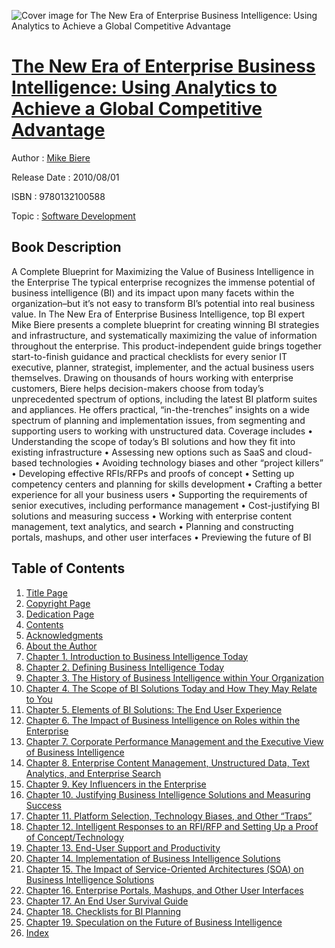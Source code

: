 ![Cover image for The New Era of Enterprise Business Intelligence: Using Analytics to Achieve a Global Competitive Advantage](https://imgdetail.ebookreading.net/cover/cover/software_development/EB9780132100588.jpg)

[The New Era of Enterprise Business Intelligence: Using Analytics to Achieve a Global Competitive Advantage](https://ebookreading.net/view/book/The+New+Era+of+Enterprise+Business+Intelligence%3A+Using+Analytics+to+Achieve+a+Global+Competitive+Advantage-EB9780132100588_1.html "The New Era of Enterprise Business Intelligence: Using Analytics to Achieve a Global Competitive Advantage")
====================================================================================================================

Author : [Mike Biere](https://ebookreading.net/search/author/Mike+Biere)

Release Date : 2010/08/01

ISBN : 9780132100588

Topic : [Software Development](https://ebookreading.net/search/category/software-development)

Book Description
-----------------

A Complete Blueprint for Maximizing the Value of Business Intelligence in the Enterprise
The typical enterprise recognizes the immense potential of business intelligence (BI) and its impact upon many facets within the organization–but it’s not easy to transform BI’s potential into real business value. In The New Era of Enterprise Business Intelligence, top BI expert Mike Biere presents a complete blueprint for creating winning BI strategies and infrastructure, and systematically maximizing the value of information throughout the enterprise.
This product-independent guide brings together start-to-finish guidance and practical checklists for every senior IT executive, planner, strategist, implementer, and the actual business users themselves. Drawing on thousands of hours working with enterprise customers, Biere helps decision-makers choose from today’s unprecedented spectrum of options, including the latest BI platform suites and appliances. He offers practical, “in-the-trenches” insights on a wide spectrum of planning and implementation issues, from segmenting and supporting users to working with unstructured data.
Coverage includes
• Understanding the scope of today’s BI solutions and how they fit into existing infrastructure
• Assessing new options such as SaaS and cloud-based technologies
• Avoiding technology biases and other “project killers”
• Developing effective RFIs/RFPs and proofs of concept
• Setting up competency centers and planning for skills development
• Crafting a better experience for all your business users
• Supporting the requirements of senior executives, including performance management
• Cost-justifying BI solutions and measuring success
• Working with enterprise content management, text analytics, and search
• Planning and constructing portals, mashups, and other user interfaces
• Previewing the future of BI
              
Table of Contents
-----------------

1. [Title Page](https://ebookreading.net/view/book/The+New+Era+of+Enterprise+Business+Intelligence%3A+Using+Analytics+to+Achieve+a+Global+Competitive+Advantage-EB9780132100588_2.html)
1. [Copyright Page](https://ebookreading.net/view/book/The+New+Era+of+Enterprise+Business+Intelligence%3A+Using+Analytics+to+Achieve+a+Global+Competitive+Advantage-EB9780132100588_3.html)
1. [Dedication Page](https://ebookreading.net/view/book/The+New+Era+of+Enterprise+Business+Intelligence%3A+Using+Analytics+to+Achieve+a+Global+Competitive+Advantage-EB9780132100588_4.html)
1. [Contents](https://ebookreading.net/view/book/The+New+Era+of+Enterprise+Business+Intelligence%3A+Using+Analytics+to+Achieve+a+Global+Competitive+Advantage-EB9780132100588_5.html)
1. [Acknowledgments](https://ebookreading.net/view/book/The+New+Era+of+Enterprise+Business+Intelligence%3A+Using+Analytics+to+Achieve+a+Global+Competitive+Advantage-EB9780132100588_6.html)
1. [About the Author](https://ebookreading.net/view/book/The+New+Era+of+Enterprise+Business+Intelligence%3A+Using+Analytics+to+Achieve+a+Global+Competitive+Advantage-EB9780132100588_7.html)
1. [Chapter 1. Introduction to Business Intelligence Today](https://ebookreading.net/view/book/The+New+Era+of+Enterprise+Business+Intelligence%3A+Using+Analytics+to+Achieve+a+Global+Competitive+Advantage-EB9780132100588_8.html)
1. [Chapter 2. Defining Business Intelligence Today](https://ebookreading.net/view/book/The+New+Era+of+Enterprise+Business+Intelligence%3A+Using+Analytics+to+Achieve+a+Global+Competitive+Advantage-EB9780132100588_9.html)
1. [Chapter 3. The History of Business Intelligence within Your Organization](https://ebookreading.net/view/book/The+New+Era+of+Enterprise+Business+Intelligence%3A+Using+Analytics+to+Achieve+a+Global+Competitive+Advantage-EB9780132100588_10.html)
1. [Chapter 4. The Scope of BI Solutions Today and How They May Relate to You](https://ebookreading.net/view/book/The+New+Era+of+Enterprise+Business+Intelligence%3A+Using+Analytics+to+Achieve+a+Global+Competitive+Advantage-EB9780132100588_11.html)
1. [Chapter 5. Elements of BI Solutions: The End User Experience](https://ebookreading.net/view/book/The+New+Era+of+Enterprise+Business+Intelligence%3A+Using+Analytics+to+Achieve+a+Global+Competitive+Advantage-EB9780132100588_12.html)
1. [Chapter 6. The Impact of Business Intelligence on Roles within the Enterprise](https://ebookreading.net/view/book/The+New+Era+of+Enterprise+Business+Intelligence%3A+Using+Analytics+to+Achieve+a+Global+Competitive+Advantage-EB9780132100588_13.html)
1. [Chapter 7. Corporate Performance Management and the Executive View of Business Intelligence](https://ebookreading.net/view/book/The+New+Era+of+Enterprise+Business+Intelligence%3A+Using+Analytics+to+Achieve+a+Global+Competitive+Advantage-EB9780132100588_14.html)
1. [Chapter 8. Enterprise Content Management, Unstructured Data, Text Analytics, and Enterprise Search](https://ebookreading.net/view/book/The+New+Era+of+Enterprise+Business+Intelligence%3A+Using+Analytics+to+Achieve+a+Global+Competitive+Advantage-EB9780132100588_15.html)
1. [Chapter 9. Key Influencers in the Enterprise](https://ebookreading.net/view/book/The+New+Era+of+Enterprise+Business+Intelligence%3A+Using+Analytics+to+Achieve+a+Global+Competitive+Advantage-EB9780132100588_16.html)
1. [Chapter 10. Justifying Business Intelligence Solutions and Measuring Success](https://ebookreading.net/view/book/The+New+Era+of+Enterprise+Business+Intelligence%3A+Using+Analytics+to+Achieve+a+Global+Competitive+Advantage-EB9780132100588_17.html)
1. [Chapter 11. Platform Selection, Technology Biases, and Other “Traps”](https://ebookreading.net/view/book/The+New+Era+of+Enterprise+Business+Intelligence%3A+Using+Analytics+to+Achieve+a+Global+Competitive+Advantage-EB9780132100588_18.html)
1. [Chapter 12. Intelligent Responses to an RFI/RFP and Setting Up a Proof of Concept/Technology](https://ebookreading.net/view/book/The+New+Era+of+Enterprise+Business+Intelligence%3A+Using+Analytics+to+Achieve+a+Global+Competitive+Advantage-EB9780132100588_19.html)
1. [Chapter 13. End-User Support and Productivity](https://ebookreading.net/view/book/The+New+Era+of+Enterprise+Business+Intelligence%3A+Using+Analytics+to+Achieve+a+Global+Competitive+Advantage-EB9780132100588_20.html)
1. [Chapter 14. Implementation of Business Intelligence Solutions](https://ebookreading.net/view/book/The+New+Era+of+Enterprise+Business+Intelligence%3A+Using+Analytics+to+Achieve+a+Global+Competitive+Advantage-EB9780132100588_21.html)
1. [Chapter 15. The Impact of Service-Oriented Architectures (SOA) on Business Intelligence Solutions](https://ebookreading.net/view/book/The+New+Era+of+Enterprise+Business+Intelligence%3A+Using+Analytics+to+Achieve+a+Global+Competitive+Advantage-EB9780132100588_22.html)
1. [Chapter 16. Enterprise Portals, Mashups, and Other User Interfaces](https://ebookreading.net/view/book/The+New+Era+of+Enterprise+Business+Intelligence%3A+Using+Analytics+to+Achieve+a+Global+Competitive+Advantage-EB9780132100588_23.html)
1. [Chapter 17. An End User Survival Guide](https://ebookreading.net/view/book/The+New+Era+of+Enterprise+Business+Intelligence%3A+Using+Analytics+to+Achieve+a+Global+Competitive+Advantage-EB9780132100588_24.html)
1. [Chapter 18. Checklists for BI Planning](https://ebookreading.net/view/book/The+New+Era+of+Enterprise+Business+Intelligence%3A+Using+Analytics+to+Achieve+a+Global+Competitive+Advantage-EB9780132100588_25.html)
1. [Chapter 19. Speculation on the Future of Business Intelligence](https://ebookreading.net/view/book/The+New+Era+of+Enterprise+Business+Intelligence%3A+Using+Analytics+to+Achieve+a+Global+Competitive+Advantage-EB9780132100588_26.html)
1. [Index](https://ebookreading.net/view/book/The+New+Era+of+Enterprise+Business+Intelligence%3A+Using+Analytics+to+Achieve+a+Global+Competitive+Advantage-EB9780132100588_27.html)
